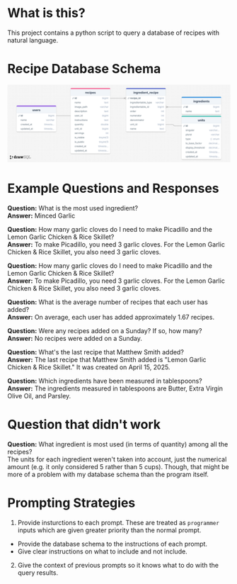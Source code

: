 # What is this?
This project contains a python script to query a database of recipes with natural language.

# Recipe Database Schema
![Recipe Database Schema](schema.png)

# Example Questions and Responses
**Question:** What is the most used ingredient?  
**Answer:** Minced Garlic

**Question:** How many garlic cloves do I need to make Picadillo and the Lemon Garlic Chicken & Rice Skillet?  
**Answer:** To make Picadillo, you need 3 garlic cloves. For the Lemon Garlic Chicken & Rice Skillet, you also need 3 garlic cloves.

**Question:** How many garlic cloves do I need to make Picadillo and the Lemon Garlic Chicken & Rice Skillet?  
**Answer:** To make Picadillo, you need 3 garlic cloves. For the Lemon Garlic Chicken & Rice Skillet, you also need 3 garlic cloves.

**Question:** What is the average number of recipes that each user has added?  
**Answer:** On average, each user has added approximately 1.67 recipes.

**Question:** Were any recipes added on a Sunday? If so, how many?  
**Answer:** No recipes were added on a Sunday.

**Question:** What's the last recipe that Matthew Smith added?  
**Answer:** The last recipe that Matthew Smith added is "Lemon Garlic Chicken & Rice Skillet." It was created on April 15, 2025.

**Question:** Which ingredients have been measured in tablespoons?  
**Answer:** The ingredients measured in tablespoons are Butter, Extra Virgin Olive Oil, and Parsley.

# Question that didn't work
**Question:** What ingredient is most used (in terms of quantity) among all the recipes?  
The units for each ingredient weren't taken into account, just the numerical amount (e.g. it only considered 5 rather than 5 cups).
Though, that might be more of a problem with my database schema than the program itself.

# Prompting Strategies
1. Provide insturctions to each prompt. These are treated as `programmer` inputs which are given greater priority than the normal prompt.
  - Provide the database schema to the instructions of each prompt.
  - Give clear instructions on what to include and not include.
2. Give the context of previous prompts so it knows what to do with the query results. 